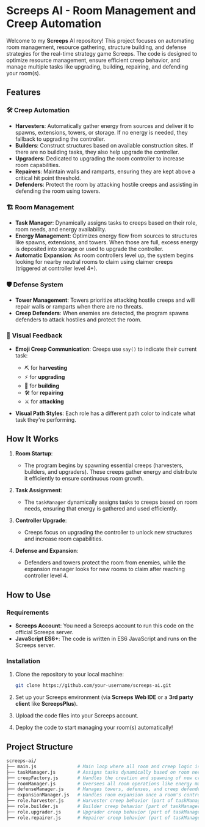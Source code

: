 # Screeps AI - Room Management and Creep Automation

Welcome to my **Screeps** AI repository! This project focuses on automating room management, resource gathering, structure building, and defense strategies for the real-time strategy game Screeps. The code is designed to optimize resource management, ensure efficient creep behavior, and manage multiple tasks like upgrading, building, repairing, and defending your room(s).

## Features

### 🛠️ **Creep Automation**
- **Harvesters**: Automatically gather energy from sources and deliver it to spawns, extensions, towers, or storage. If no energy is needed, they fallback to upgrading the controller.
- **Builders**: Construct structures based on available construction sites. If there are no building tasks, they also help upgrade the controller.
- **Upgraders**: Dedicated to upgrading the room controller to increase room capabilities.
- **Repairers**: Maintain walls and ramparts, ensuring they are kept above a critical hit point threshold.
- **Defenders**: Protect the room by attacking hostile creeps and assisting in defending the room using towers.

### 🏗️ **Room Management**
- **Task Manager**: Dynamically assigns tasks to creeps based on their role, room needs, and energy availability.
- **Energy Management**: Optimizes energy flow from sources to structures like spawns, extensions, and towers. When those are full, excess energy is deposited into storage or used to upgrade the controller.
- **Automatic Expansion**: As room controllers level up, the system begins looking for nearby neutral rooms to claim using claimer creeps (triggered at controller level 4+).

### 🛡️ **Defense System**
- **Tower Management**: Towers prioritize attacking hostile creeps and will repair walls or ramparts when there are no threats.
- **Creep Defenders**: When enemies are detected, the program spawns defenders to attack hostiles and protect the room.

### 💬 **Visual Feedback**
- **Emoji Creep Communication**: Creeps use `say()` to indicate their current task:
  - ⛏️ for **harvesting**
  - ⚡ for **upgrading**
  - 🚧 for **building**
  - 🛠️ for **repairing**
  - ⚔️ for **attacking**

- **Visual Path Styles**: Each role has a different path color to indicate what task they're performing.

## How It Works

1. **Room Startup**: 
   - The program begins by spawning essential creeps (harvesters, builders, and upgraders). These creeps gather energy and distribute it efficiently to ensure continuous room growth.
   
2. **Task Assignment**: 
   - The `taskManager` dynamically assigns tasks to creeps based on room needs, ensuring that energy is gathered and used efficiently.

3. **Controller Upgrade**: 
   - Creeps focus on upgrading the controller to unlock new structures and increase room capabilities.

4. **Defense and Expansion**: 
   - Defenders and towers protect the room from enemies, while the expansion manager looks for new rooms to claim after reaching controller level 4.

## How to Use

### Requirements
- **Screeps Account**: You need a Screeps account to run this code on the official Screeps server.
- **JavaScript ES6+**: The code is written in ES6 JavaScript and runs on the Screeps server.

### Installation

1. Clone the repository to your local machine:
    ```bash
    git clone https://github.com/your-username/screeps-ai.git
    ```

2. Set up your Screeps environment (via **Screeps Web IDE** or a **3rd party client** like **ScreepsPlus**).

3. Upload the code files into your Screeps account.

4. Deploy the code to start managing your room(s) automatically!

## Project Structure

```bash
screeps-ai/
├── main.js               # Main loop where all room and creep logic is executed
├── taskManager.js        # Assigns tasks dynamically based on room needs and creep roles
├── creepFactory.js       # Handles the creation and spawning of new creeps
├── roomManager.js        # Oversees all room operations like energy management and structure building
├── defenseManager.js     # Manages towers, defenses, and creep defenders
├── expansionManager.js   # Handles room expansion once a room's controller reaches level 4+
├── role.harvester.js     # Harvester creep behavior (part of taskManager)
├── role.builder.js       # Builder creep behavior (part of taskManager)
├── role.upgrader.js      # Upgrader creep behavior (part of taskManager)
├── role.repairer.js      # Repairer creep behavior (part of taskManager)
